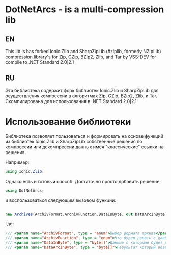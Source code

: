 # DotNetArcs - is a multi-compression lib

## EN
This lib is has forked Ionic.Zlib and SharpZipLib (#ziplib, formerly NZipLib) compression library's for Zip, GZip, BZip2, Zlib, and Tar by VSS-DEV for compile to .NET Standard 2.0|2.1

## RU
Эта библиотека содержит форк библиотек Ionic.Zlib и SharpZipLib для осуществления компрессии в алгоритмах Zip, GZip, BZip2, Zlib, и Tar. Скомпилирована для использования в .NET Standard 2.0|2.1

# Использование библиотеки
Библиотека позволяет пользоваться и формировать на основе функций из библиотек Ionic.Zlib и SharpZipLib собственные решения по компрессии или декомпрессии данных имея "классические" ссылки на решения.

Например:
```cs
using Ionic.Zlib;
```

Однако есть и готовый способ. Достаточно просто добавить решение:
``` cs
using DotNetArcs;
```
и воспользоваться следующим вызовом функции:
``` cs

new Archives(ArchivFormat,ArchivFunction,DataInByte, out DataArcInByte);

```
где:
``` cs
/// <param name="ArchivFormat", type = "enum">Выбор формата архива</param>
/// <param name="ArchivFunction", type = "enum">Что будем делать с данными</param>
/// <param name="DataInByte", type = "byte[]">Данные с которыми будет работать функция</param>
/// <param name="DataArcInByte", type = "byte[]">Результат который возвращает функция</param>
```







